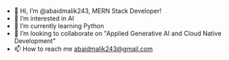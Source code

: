 - 👋 Hi, I’m @abaidmalik243, MERN Stack Developer! 
- 👀 I’m interested in AI
- 🌱 I’m currently learning Python
- 💞️ I’m looking to collaborate on "Applied Generative AI and Cloud Native Development"
- 📫 How to reach me abaidmalik243@gmail.com

<!---
abaidmalik243/abaidmalik243 is a ✨ special ✨ repository because its `README.md` (this file) appears on your GitHub profile.
You can click the Preview link to take a look at your changes.
--->
